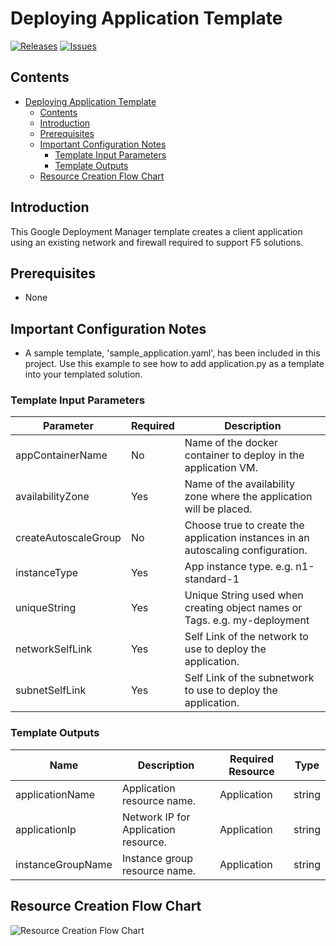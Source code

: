 # Deploying Application Template

[![Releases](https://img.shields.io/github/release/f5networks/f5-google-gdm-templates-v2.svg)](https://github.com/f5networks/f5-google-gdm-templates-v2/releases)
[![Issues](https://img.shields.io/github/issues/f5networks/f5-google-gdm-templates-v2.svg)](https://github.com/f5networks/f5-google-gdm-templates-v2/issues)

## Contents

- [Deploying Application Template](#deploying-application-template)
  - [Contents](#contents)
  - [Introduction](#introduction)
  - [Prerequisites](#prerequisites)
  - [Important Configuration Notes](#important-configuration-notes)
    - [Template Input Parameters](#template-input-parameters)
    - [Template Outputs](#template-outputs)
  - [Resource Creation Flow Chart](#resource-creation-flow-chart)

## Introduction

This Google Deployment Manager template creates a client application using an existing network and firewall required to support F5 solutions.

## Prerequisites

 - None

## Important Configuration Notes

 - A sample template, 'sample_application.yaml', has been included in this project. Use this example to see how to add application.py as a template into your templated solution.

### Template Input Parameters

| Parameter | Required | Description |
| --- | --- | --- |
| appContainerName | No | Name of the docker container to deploy in the application VM. |
| availabilityZone | Yes | Name of the availability zone where the application will be placed. |
| createAutoscaleGroup | No | Choose true to create the application instances in an autoscaling configuration. |
| instanceType | Yes | App instance type. e.g. n1-standard-1 |
| uniqueString | Yes | Unique String used when creating object names or Tags. e.g. my-deployment |
| networkSelfLink | Yes | Self Link of the network to use to deploy the application. |
| subnetSelfLink | Yes | Self Link of the subnetwork to use to deploy the application. |

### Template Outputs

| Name | Description | Required Resource | Type |
| --- | --- | --- | --- |
| applicationName | Application resource name. | Application | string |
| applicationIp | Network IP for Application resource. | Application | string |
| instanceGroupName | Instance group resource name. | Application | string |

## Resource Creation Flow Chart

![Resource Creation Flow Chart](https://github.com/F5Networks/f5-google-gdm-templates-v2/blob/master/examples/images/google-application-module.png)